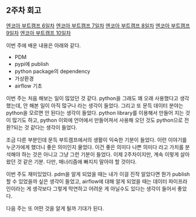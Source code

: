 ## 2주차 회고

[엔코아 부트캠프 6일차](https://cro4737.github.io/%EC%97%94%EC%BD%94%EC%95%84-%EB%B6%80%ED%8A%B8%EC%BA%A0%ED%94%84-6%EC%9D%BC%EC%B0%A8/)
[엔코아 부트캠프 7일차](https://cro4737.github.io/%EC%97%94%EC%BD%94%EC%95%84-%EB%B6%80%ED%8A%B8%EC%BA%A0%ED%94%84-7%EC%9D%BC%EC%B0%A8/)
[엔코아 부트캠프 8일차](https://cro4737.github.io/%EC%97%94%EC%BD%94%EC%95%84-%EB%B6%80%ED%8A%B8%EC%BA%A0%ED%94%84-8%EC%9D%BC%EC%B0%A8/)
[엔코아 부트캠프 9일차](https://cro4737.github.io/%EC%97%94%EC%BD%94%EC%95%84-%EB%B6%80%ED%8A%B8%EC%BA%A0%ED%94%84-9%EC%9D%BC%EC%B0%A8/)
[엔코아 부트캠프 10일차](https://cro4737.github.io/%EC%97%94%EC%BD%94%EC%95%84-%EB%B6%80%ED%8A%B8%EC%BA%A0%ED%94%84-10%EC%9D%BC%EC%B0%A8/)

이번 주에 배운 내용은 아래와 같다.
- PDM
- pypi에 publish
- python package의 dependency
- 가상환경
- airflow 기초

이번 주는 처음 해보는 일이 많았던 것 같다. python을 그래도 꽤 오래 사용했다고 생각했는데, 안 해본 일이 아직 많구나 라는 생각이 들었다. 그리고 또 문득 데이터 분야는 python을 모르면 안 된다는 생각이 들었다. python library를 이용해서 만들어 지는 것이 많기도 하고, python 이외에 언어에서 만들어져서 사용해 오던 것도 python으로 전환?되는 것 같다는 생각이 들었다. 

조금 다른 부분인데 문득 부트캠프에서의 생활이 익숙한 기분이 들었다. 이런 이야기를 누군가에게 했더니 좋은 의미인지 물었다. 이건 좋은 의미다 나쁜 의미다 라고 가치를 분석해야 하는 것은 아니고 그냥 그런 기분이 들었다. 이제 2주차이지만, 계속 이렇게 살아왔던 것 같은 기분. 다만, 매너리즘에 빠지지 말아야 할 것이다.

이번 주도 재미있었다. pdm을 알게 되었을 때는 내가 이걸 진작 알았다면 뭔가 publish할 수 있었을까 싶은 생각이 들었고, airflow에 대해 알게 되었을 때는 데이터 파이프라인이라는 게 생각보다 그렇게 막연하고 어려운 게 아닐수도 있다는 생각이 들어서 좋았다. 

다음 주는 또 어떤 것을 알게 될까 기대가 된다.
